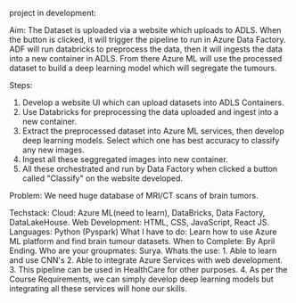 project in development:

 Aim: The Dataset is uploaded via a website which uploads to ADLS. When the button is clicked, it will trigger the pipeline to run in Azure Data Factory. ADF will run databricks to preprocess the data, then it will ingests the data into a new container in ADLS. From there Azure ML will use the processed dataset to build a deep learning model which will segregate the tumours. 

 Steps:
 1. Develop a website UI which can upload datasets into ADLS Containers.
 2. Use Databricks for preprocessing  the data uploaded and ingest into a new container.
 3. Extract the preprocessed dataset into Azure ML services, then develop deep learning models. Select which one has best accuracy to classify any new images.
 4. Ingest all these seggregated images into new container.
 5. All these orchestrated and run by Data Factory when clicked a button called "Classify" on the website developed.

Problem: We need huge database of MRI/CT scans of brain tumors.

 Techstack:
 Cloud: Azure ML(need to learn), DataBricks, Data Factory, DataLakeHouse.
 Web Development: HTML, CSS, JavaScript, React JS.
 Languages: Python (Pyspark)
 What I have to do: Learn how to use Azure ML platform and find brain tumour datasets.
 When to Complete: By April Ending.
 Who are your groupmates: Surya.
 Whats the use: 
           1. Able to learn and use CNN's
           2. Able to integrate Azure Services with web development.
           3. This pipeline can be used in HealthCare for other purposes.
           4. As per the Course Requirements, we can simply develop  deep learning models but integrating all these services will hone our skills.
